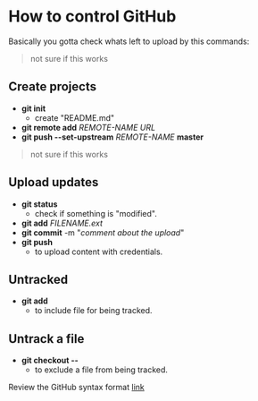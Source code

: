 # How to control GitHub

Basically you gotta check whats left to upload by this commands:

> not sure if this works
## Create projects
- **git init**
  - create "README.md"
- **git remote add** *REMOTE-NAME* *URL*
- **git push --set-upstream** *REMOTE-NAME* **master**
> not sure if this works

## Upload updates

- **git status**
  - check if something is "modified".
- **git add** *FILENAME.ext*
- **git commit** -m "*comment about the upload*"
- **git push**
  - to upload content with credentials.

## Untracked
- **git add** *<file>*
  - to include file for being tracked.

## Untrack a file
- **git checkout --** *<file>*
  - to exclude a file from being tracked.

Review the GitHub syntax format [link](https://help.github.com/en/articles/basic-writing-and-formatting-syntax)

